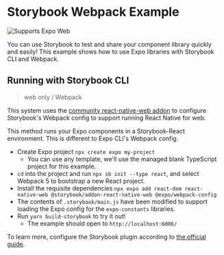 # Storybook Webpack Example

<p>
  <!-- Web -->
  <img alt="Supports Expo Web" longdesc="Supports Expo Web" src="https://img.shields.io/badge/web-4630EB.svg?style=flat-square&logo=GOOGLE-CHROME&labelColor=4285F4&logoColor=fff" />
</p>

You can use Storybook to test and share your component library quickly and easily! This example shows how to use Expo libraries with Storybook CLI and Webpack.

## Running with Storybook CLI

> web only / Webpack

This system uses the [community react-native-web addon](https://github.com/storybookjs/addon-react-native-web/) to configure Storybook's Webpack config to support running React Native for web.

This method runs your Expo components in a Storybook-React environment. This is different to Expo CLI's Webpack config.

- Create Expo project `npx create expo my-project`
  - You can use any template, we'll use the managed blank TypeScript project for this example.
- `cd` into the project and run `npx sb init --type react`, and select Webpack 5 to bootstrap a new React project.
- Install the requisite dependencies `npx expo add react-dom react-native-web @storybook/addon-react-native-web @expo/webpack-config`
- The contents of `.storybook/main.js` have been modified to support loading the Expo config for the `expo-constants` libraries.
- Run `yarn build-storybook` to try it out!
  - The example should open to `http://localhost:6006/`

To learn more, configure the Storybook plugin according to [the official guide](https://github.com/storybookjs/addon-react-native-web/).
